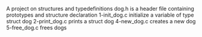 A project on structures and typedefinitions
dog.h is a header file containing prototypes and structure declaration
1-init_dog.c initialize a variable of type struct dog
2-print_dog.c prints a struct dog
4-new_dog.c creates a new dog
5-free_dog.c frees dogs
